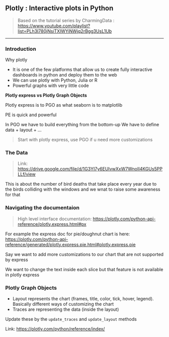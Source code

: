## Plotly : Interactive plots in Python

> Based on the tutorial series by CharmingData : https://www.youtube.com/playlist?list=PLh3I780jNsiTXlWYiNWjq2rBgg3UsL1Ub

---

### Introduction

Why plotly

- It is one of the few platforms that allow us to create fully interactive dashboards in python and deploy them to the web
- We can use plotly with Python, Julia or R
- Powerful graphs with very little code

**Plotly express vs Plotly Graph Objects**

Plotly express is to PGO as what seaborn is to matplotlib

PE is quick and powerful

In PGO we have to build everything from the bottom-up
We have to define data + layout + ...

> Start with plotly express, use PGO if u need more customizations

### The Data

> Link: https://drive.google.com/file/d/1G3YI7y6EUIvwXxW7WnoII4KGUs5PPLLf/view

This is about the number of bird deaths that take place every year due to the birds colliding with the windows and we wnat to raise some awareness for that



### Navigating the documentaion

> High level interface documentation: https://plotly.com/python-api-reference/plotly.express.html#px


For example the express doc for pie/doughnut chart is here: https://plotly.com/python-api-reference/generated/plotly.express.pie.html#plotly.express.pie

Say we want to add more customizations to our chart that are not supported by express

We want to change the text inside each slice but that feature is not available in plotly express


### Plotly Graph Objects

- Layout represents the chart (frames, title, color, tick, hover, legend). Basically different ways of customizing the chart 
- Traces are representing the data (inside the layout)

Update these by the `update_traces` and `update_layout` methods

Link: https://plotly.com/python/reference/index/



